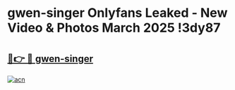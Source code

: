 # gwen-singer Onlyfans Leaked - New Video & Photos March 2025 !3dy87

# <h2><a href="https://2pv8i5.iuczelnia.edu.pl?title=gwen-singer&ref=3dy87">🔗👉 🔴 gwen-singer</a></h2>

[![acn](https://github.com/user-attachments/assets/0f9c940e-d8b0-45ae-aac7-cd30a18b3e1c)](https://2pv8i5.iuczelnia.edu.pl?title=gwen-singer&ref=3dy87)

